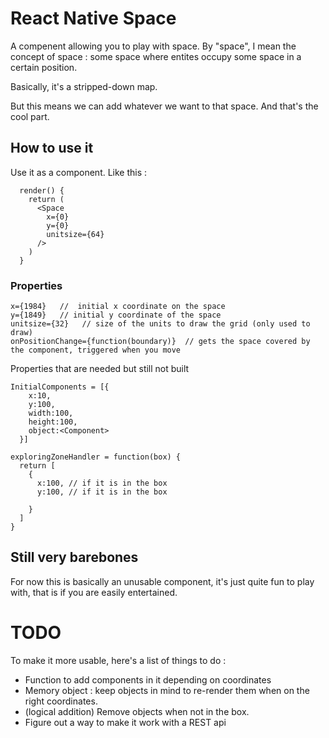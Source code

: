# React Native Space

A compenent allowing you to play with space. By "space", I mean the concept of space : some space where entites occupy some space in a certain position.

Basically, it's a stripped-down map.

But this means we can add whatever we want to that space. And that's the cool part.


## How to use it

Use it as a component. Like this :

```
  render() {
    return (
      <Space
        x={0}
        y={0}
        unitsize={64}
      />
    )
  }
```


### Properties

```
x={1984}   //  initial x coordinate on the space
y={1849}   // initial y coordinate of the space
unitsize={32}   // size of the units to draw the grid (only used to draw)
onPositionChange={function(boundary)}  // gets the space covered by the component, triggered when you move

```

Properties that are needed but still not built
```
InitialComponents = [{
    x:10,
    y:100,
    width:100,
    height:100,
    object:<Component>
  }]

exploringZoneHandler = function(box) {
  return [
    {
      x:100, // if it is in the box
      y:100, // if it is in the box

    }
  ]
}
```

## Still very barebones

For now this is basically an unusable component, it's just quite fun to play with, that is if you are easily entertained.

# TODO

To make it more usable, here's a list of things to do :
- Function to add components in it depending on coordinates
- Memory object : keep objects in mind to re-render them when on the right coordinates.
- (logical addition) Remove objects when not in the box.
- Figure out a way to make it work with a REST api
